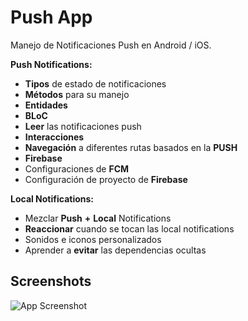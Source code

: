 
# Push App

Manejo de Notificaciones Push en Android / iOS.

**Push Notifications:**
- **Tipos** de estado de notificaciones
- **Métodos** para su manejo
- **Entidades**
- **BLoC**
- **Leer** las notificaciones push
- **Interacciones**
- **Navegación** a diferentes rutas basados en la **PUSH**
- **Firebase**
- Configuraciones de **FCM**
- Configuración de proyecto de **Firebase**

**Local Notifications:**
- Mezclar **Push** **+** **Local** Notifications
- **Reaccionar** cuando se tocan las local notifications
- Sonidos e iconos personalizados
- Aprender a **evitar** las dependencias ocultas

## Screenshots

![App Screenshot](https://via.placeholder.com/468x300?text=App+Screenshot+Here)

